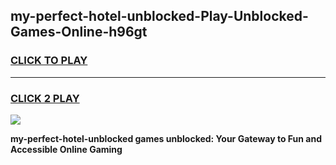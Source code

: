 
## my-perfect-hotel-unblocked-Play-Unblocked-Games-Online-h96gt
<h3>
<a href="https://premium76.site?title=my-perfect-hotel-unblocked&ref=25A">CLICK TO PLAY</a></h3>
<hr>

<h3>
<a href="https://premium76.site?title=my-perfect-hotel-unblocked&ref=25A">CLICK 2 PLAY</a>
  
</h3>

<a href="https://premium76.site?title=my-perfect-hotel-unblocked&ref=25A"><img src="https://clearcache.store/games.png"></a>


**my-perfect-hotel-unblocked games unblocked: Your Gateway to Fun and Accessible Online Gaming**
